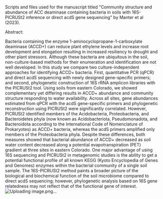 Scripts and files used for the manuscript titled "Community structure and abundance of ACC deaminase containing bacteria in soils with 16S-PICRUSt2 inference or direct acdS gene sequencing" by Manter et al (2023).

Abstract:

Bacteria containing the enzyme 1-aminocyclopropane-1-carboxylate deaminase (ACCD+) can reduce plant ethylene levels and increase root development and elongation resulting in increased resiliency to drought and other plant stressors. Although these bacteria are ubiquitous in the soil, non-culture-based methods for their enumeration and identification are not well developed. In this study we compare two culture-independent approaches for identifying ACCD+ bacteria. First, quantitative PCR (qPCR) and direct acdS sequencing with newly designed gene-specific primers; and second, phylogenetic construction of 16S rRNA amplicon libraries with the PICRUSt2 tool. Using soils from eastern Colorado, we showed complementary yet differing results in ACCD+ abundance and community structure responding to water availability. Across all sites, gene abundances estimated from qPCR with the acdS gene-specific primers and phylogenetic reconstruction using PICRUSt2 were significantly correlated. However, PICRUSt2 identified members of the Acidobacteria, Proteobacteria, and Bacteroidetes phyla (now known as Acidobacteriota, Pseudomonadota, and Bacteroidota according to the International Code of Nomenclature of Prokaryotes) as ACCD+ bacteria, whereas the acdS primers amplified only members of the Proteobacteria phyla. Despite these differences, both measures showed that bacterial abundance of ACCD+ decreased as soil water content decreased along a potential evapotranspiration (PET) gradient at three sites in eastern Colorado. One major advantage of using 16S sequencing and PICRUSt2 in metagenomic studies is the ability to get a potential functional profile of all known KEGG (Kyoto Encyclopedia of Genes and Genomes) enzymes within the bacterial community of a single soil sample. The 16S-PICRUSt2 method paints a broader picture of the biological and biochemical function of the soil microbiome compared to direct acdS sequencing; however, phylogenetic analysis based on 16S gene relatedness may not reflect that of the functional gene of interest. ![Uploading image.png…]()

